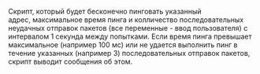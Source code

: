 Скрипт, который будет бесконечно пинговать указанный адрес, максимальное время пинга и колличество последовательных неудачных отправок пакетов (все переменные - ввод пользователя) с интервалом 1 секунда между попытками. 
Если время пинга превышает максимальное (например 100 мс) или не удается выполнить пинг в течение указанных (например 3) последовательных отправок пакетов, скрипт выводит сообщения об этом.

